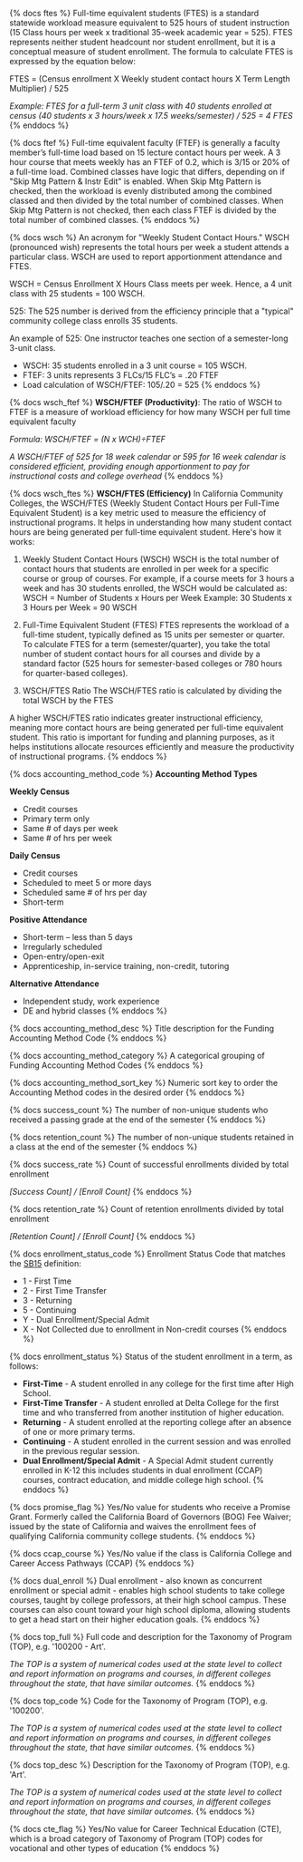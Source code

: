 {% docs ftes %}
Full-time equivalent students (FTES) is a standard statewide workload measure equivalent to 525 hours of student instruction (15 Class hours per week x traditional 35-week academic year = 525). FTES represents neither student headcount nor student enrollment, but it is a conceptual measure of student enrollment. The formula to calculate FTES is expressed by the equation below:

FTES = (Census enrollment X Weekly student contact hours X Term Length Multiplier) / 525

*Example: FTES for a full-term 3 unit class with 40 students enrolled at census*
*(40 students x 3 hours/week x 17.5 weeks/semester) / 525 = 4 FTES*
{% enddocs %}

{% docs ftef %}
Full-time equivalent faculty (FTEF) is generally a faculty member’s full-time load based on 15 lecture contact hours per week. A 3 hour course that meets weekly has an FTEF of 0.2, which is 3/15 or 20% of a full-time load. Combined classes have logic that differs, depending on if "Skip Mtg Pattern & Instr Edit" is enabled. When Skip Mtg Pattern is checked, then the workload is evenly distributed among the combined classed and then divided by the total number of combined classes. When Skip Mtg Pattern is not checked, then each class FTEF is divided by the total number of combined classes.
{% enddocs %}

{% docs wsch %}
An acronym for "Weekly Student Contact Hours." WSCH (pronounced wish) represents the total hours per week a student attends a particular class. WSCH are used to report apportionment attendance and FTES.

WSCH = Census Enrollment X Hours Class meets per week. Hence, a 4 unit class with 25 students = 100 WSCH.

525: The 525 number is derived from the efficiency principle that a "typical" community college class enrolls 35 students.

An example of 525: One instructor teaches one section of a semester-long 3-unit class.
* WSCH: 35 students enrolled in a 3 unit course = 105 WSCH.
* FTEF: 3 units represents 3 FLCs/15 FLC’s = .20 FTEF
* Load calculation of WSCH/FTEF: 105/.20 = 525
{% enddocs %}

{% docs wsch_ftef %}
**WSCH/FTEF (Productivity)**: The ratio of WSCH to FTEF is a measure of workload efficiency for how many WSCH per full time equivalent faculty

*Formula: WSCH/FTEF = (N x WCH)÷FTEF*

*A WSCH/FTEF of 525 for 18 week calendar or 595 for 16 week calendar is considered efficient, providing enough apportionment to pay for instructional costs and college overhead*
{% enddocs %}

{% docs wsch_ftes %}
**WSCH/FTES (Efficiency)**
In California Community Colleges, the WSCH/FTES (Weekly Student Contact Hours per Full-Time Equivalent Student) is a key metric used to measure the efficiency of instructional programs. It helps in understanding how many student contact hours are being generated per full-time equivalent student. Here's how it works:

1. Weekly Student Contact Hours (WSCH)
WSCH is the total number of contact hours that students are enrolled in per week for a specific course or group of courses. For example, if a course meets for 3 hours a week and has 30 students enrolled, the WSCH would be calculated as:
WSCH = Number of Students x Hours per Week
Example: 30 Students x 3 Hours per Week = 90 WSCH

2. Full-Time Equivalent Student (FTES)
FTES represents the workload of a full-time student, typically defined as 15 units per semester or quarter. To calculate FTES for a term (semester/quarter), you take the total number of student contact hours for all courses and divide by a standard factor (525 hours for semester-based colleges or 780 hours for quarter-based colleges).

3. WSCH/FTES Ratio
The WSCH/FTES ratio is calculated by dividing the total WSCH by the FTES

A higher WSCH/FTES ratio indicates greater instructional efficiency, meaning more contact hours are being generated per full-time equivalent student. This ratio is important for funding and planning purposes, as it helps institutions allocate resources efficiently and measure the productivity of instructional programs.
{% enddocs %}

{% docs accounting_method_code %}
**Accounting Method Types**

**Weekly Census**
* Credit courses
* Primary term only
* Same # of days per week
* Same # of hrs per week

**Daily Census**
* Credit courses
* Scheduled to meet 5 or more days
* Scheduled same # of hrs per day
* Short-term

**Positive Attendance**
* Short-term – less than 5 days
* Irregularly scheduled
* Open-entry/open-exit
* Apprenticeship, in-service training, non-credit, tutoring

**Alternative Attendance**
* Independent study, work experience
* DE and hybrid classes
{% enddocs %}

{% docs accounting_method_desc %}
Title description for the Funding Accounting Method Code
{% enddocs %}

{% docs accounting_method_category %}
A categorical grouping of Funding Accounting Method Codes
{% enddocs %}

{% docs accounting_method_sort_key %}
Numeric sort key to order the Accounting Method codes in the desired order
{% enddocs %}

{% docs success_count %}
The number of non-unique students who received a passing grade at the end of the semester
{% enddocs %}

{% docs retention_count %}
The number of non-unique students retained in a class at the end of the semester
{% enddocs %}

{% docs success_rate %}
Count of successful enrollments divided by total enrollment

*[Success Count] / [Enroll Count]*
{% enddocs %}

{% docs retention_rate %}
Count of retention enrollments divided by total enrollment

*[Retention Count] / [Enroll Count]*
{% enddocs %}

{% docs enrollment_status_code %}
Enrollment Status Code that matches the [SB15](https://webdata.cccco.edu/ded/sb/sb15.pdf) definition:
* 1 - First Time
* 2 - First Time Transfer
* 3 - Returning
* 5 - Continuing
* Y - Dual Enrollment/Special Admit
* X - Not Collected due to enrollment in Non-credit courses
{% enddocs %}

{% docs enrollment_status %}
Status of the student enrollment in a term, as follows:
* **First-Time** - A student enrolled in any college for the first time after High School.
* **First-Time Transfer** - A student enrolled at Delta College for the first time and who transferred from another institution of higher education.
* **Returning** - A student enrolled at the reporting college after an absence of one or more primary terms.
* **Continuing** - A student enrolled in the current session and was enrolled in the previous regular session.
* **Dual Enrollment/Special Admit** - A Special Admit student currently enrolled in K-12 this includes students in dual enrollment (CCAP) courses, contract education, and middle college high school.
{% enddocs %}

{% docs promise_flag %}
Yes/No value for students who receive a Promise Grant. Formerly called the California Board of Governors (BOG) Fee Waiver; issued by the state of California and waives the enrollment fees of qualifying California community college students.
{% enddocs %}

{% docs ccap_course %}
Yes/No value if the class is California College and Career Access Pathways (CCAP)
{% enddocs %}

{% docs dual_enroll %}
Dual enrollment - also known as concurrent enrollment or special admit - enables high school students to take college courses, taught by college professors, at their high school campus. These courses can also count toward your high school diploma, allowing students to get a head start on their higher education goals.
{% enddocs %}

{% docs top_full %}
Full code and description for the Taxonomy of Program (TOP), e.g. '100200 - Art'.

*The TOP is a system of numerical codes used at the state level to collect and report information on programs and courses, in different colleges throughout the state, that have similar outcomes.*
{% enddocs %}

{% docs top_code %}
Code for the Taxonomy of Program (TOP), e.g. '100200'.

*The TOP is a system of numerical codes used at the state level to collect and report information on programs and courses, in different colleges throughout the state, that have similar outcomes.*
{% enddocs %}

{% docs top_desc %}
Description for the Taxonomy of Program (TOP), e.g. 'Art'.

*The TOP is a system of numerical codes used at the state level to collect and report information on programs and courses, in different colleges throughout the state, that have similar outcomes.*
{% enddocs %}

{% docs cte_flag %}
Yes/No value for Career Technical Education (CTE), which is a broad category of Taxonomy of Program (TOP) codes for vocational and other types of education
{% enddocs %}
